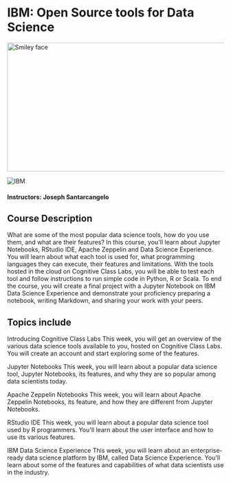 # IBM: Open Source tools for Data Science

<img src="https://i.imgur.com/YCFnjvg.png" alt="Smiley face" height="300" width="600">

![IBM](http://i.imgur.com/Qktqnu1.png) 
#### Instructors: Joseph Santarcangelo

## Course Description

What are some of the most popular data science tools, how do you use them, and what are their features? In this course, you'll learn about Jupyter Notebooks, RStudio IDE, Apache Zeppelin and Data Science Experience. You will learn about what each tool is used for, what programming languages they can execute, their features and limitations. With the tools hosted in the cloud on Cognitive Class Labs, you will be able to test each tool and follow instructions to run simple code in Python, R or Scala. To end the course, you will create a final project with a Jupyter Notebook on IBM Data Science Experience and demonstrate your proficiency preparing a notebook, writing Markdown, and sharing your work with your peers.

## Topics include

Introducing Cognitive Class Labs
This week, you will get an overview of the various data science tools available to you, hosted on Cognitive Class Labs. You will create an account and start exploring some of the features.

Jupyter Notebooks
This week, you will learn about a popular data science tool, Jupyter Notebooks, its features, and why they are so popular among data scientists today.

Apache Zeppelin Notebooks
This week, you will learn about Apache Zeppelin Notebooks, its feature, and how they are different from Jupyter Notebooks.

RStudio IDE
This week, you will learn about a popular data science tool used by R programmers. You'll learn about the user interface and how to use its various features.

IBM Data Science Experience
This week, you will learn about an enterprise-ready data science platform by IBM, called Data Science Experience. You'll learn about some of the features and capabilities of what data scientists use in the industry.
